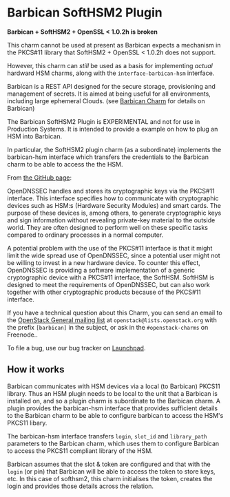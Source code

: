 # Barbican SoftHSM2 Plugin

**Barbican + SoftHSM2 + OpenSSL < 1.0.2h is broken**

This charm cannot be used at present as Barbican expects a mechanism in the
PKCS#11 library that SoftHSM2 + OpenSSL < 1.0.2h does not support.

However, this charm can _still_ be used as a basis for implementing _actual_
hardward HSM charms, along with the `interface-barbican-hsm` interface.

Barbican is a REST API designed for the secure storage, provisioning and
management of secrets. It is aimed at being useful for all environments,
including large ephemeral Clouds. (see [Barbican
Charm](https://github.com/openstack/barbican) for details on Barbican)

The Barbican SoftHSM2 Plugin is EXPERIMENTAL and not for use in Production
Systems.  It is intended to provide a example on how to plug an HSM into
Barbican.

In particular, the SoftHSM2 plugin charm (as a subordinate) implements the
barbican-hsm interface which transfers the credentials to the Barbican
charm to be able to access the the HSM.

From [the GitHub page](https://github.com/opendnssec/SoftHSMv2):

OpenDNSSEC handles and stores its cryptographic keys via the PKCS#11 interface.
This interface specifies how to communicate with cryptographic devices such as
HSM:s (Hardware Security Modules) and smart cards. The purpose of these devices
is, among others, to generate cryptographic keys and sign information without
revealing private-key material to the outside world. They are often designed to
perform well on these specific tasks compared to ordinary processes in a normal
computer.

A potential problem with the use of the PKCS#11 interface is that it might
limit the wide spread use of OpenDNSSEC, since a potential user might not be
willing to invest in a new hardware device. To counter this effect, OpenDNSSEC
is providing a software implementation of a generic cryptographic device with a
PKCS#11 interface, the SoftHSM. SoftHSM is designed to meet the requirements of
OpenDNSSEC, but can also work together with other cryptographic products
because of the PKCS#11 interface.

If you have a technical question about this Charm, you can send an email to the
[OpenStack General mailing list](
http://lists.openstack.org/pipermail/openstack/) at
`openstack@lists.openstack.org` with the prefix `[barbican]` in the subject, or
ask in the `#openstack-charms` on Freenode..

To file a bug, use our bug tracker on [Launchpad](
http://bugs.launchpad.net/charms/+source/barbican/).


## How it works

Barbican communicates with HSM devices via a local (to Barbican) PKCS11
library.  Thus an HSM plugin needs to be local to the unit that a Barbican is
installed on, and so a plugin charm is subordinate to the Barbican charm.  A
plugin provides the barbican-hsm interface that provides sufficient
details to the Barbican charm to be able to configure barbican to access the
HSM's PKCS11 libary.

The barbican-hsm interface transfers `login`, `slot_id` and
`library_path` parameters to the Barbican charm, which uses them to configure
Barbican to access the PKCS11 compliant library of the HSM.

Barbican assumes that the slot & token are configured and that with the `login`
(or pin) that Barbican will be able to access the token to store keys, etc. In
this case of softhsm2, this charm initialises the token, creates the login and
provides those details across the relation.
